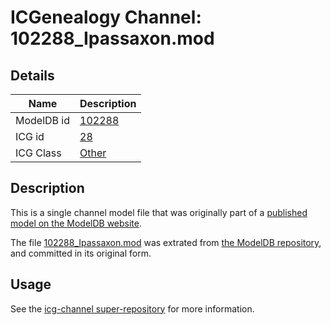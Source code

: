 # ICGenealogy Channel: 102288\_Ipassaxon.mod

## Details

Name | Description
---- | -----------
ModelDB id | [102288](http://senselab.med.yale.edu/ModelDB/ShowModel.cshtml?model=102288)
ICG id | [28](http://icg.neurotheory.ox.ac.uk/channels/other/28)
ICG Class | [Other](http://icg.neurotheory.ox.ac.uk/channels/other)

## Description

This is a single channel model file that was originally part of a [published model on the ModelDB website](http://senselab.med.yale.edu/mModelDB/ShowModel.cshtml?model=102288).

The file [102288\_Ipassaxon.mod](102288_Ipassaxon.mod) was extrated from [the ModelDB repository](http://senselab.med.yale.edu/ModelDB/ShowModel.cshtml?model=102288), and committed in its original form.

## Usage

See the [icg-channel super-repository](https://github.com/icgenealogy/icg-channels) for more information.